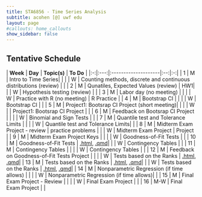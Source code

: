 ```yaml
---
title: STA6856 - Time Series Analysis 
subtitle: acohen [@] uwf edu
layout: page
#callouts: home_callouts
show_sidebar: false
---
```



## Tentative Schedule

| **Week** | **Day** | **Topic(s)** | **To Do** |
|:-:|:---:|:--------------------|:--:|:-:|
| 1    | M     | Intro to Time Series| |
|      | W  | Counting methods, discrete and continuous distributions (review) | |
| 2    | M    | Qunatiles, Expected Values (review) | HW1|
|      | W    | Hypothesis testing (review) | |
| 3    | M    | Labor day (no meeting) | | 
|      | W   | Practice with R (no meeting) | R Practice | 
| 4    | M   | Bootstrap CI | | 
|      | W   | Bootstrap CI | | 
| 5    | M  | Project1: Bootsrap CI Project (short meeting)| |
|      | W  | | Project1: Bootsrap CI Project | |
| 6    | M    | Feedback on Bootsrap CI Project | |
|      | W  | Binomial and Sign Tests | | 
| 7    | M   | Quantile test and Tolerance Limits | |
|      | W   | Quantile test and Tolerance Limits| |
| 8    | M    | Midterm Exam Project - review | practice problems |
|      | W  | Midterm Exam Project  | Project |
| 9    | M  | Midterm Exam Project Keys | |
|      | W   | Goodness-of-Fit Tests | |
| 10   | M    | Goodness-of-Fit Tests | [.html](qmd/exercises/GoF_Project.html), [.qmd](qmd/exercises/GoF_Project.qmd)|
|      | W   | Contingency Tables | |
| 11   | M    | Contingency Tables | |
|      | W   | Contingency Tables | |
| 12   | M    | Feedback on Goodness-of-Fit Tests Project | |
|      | W   | Tests based on the Ranks | [.html](qmd/exercises/Assignment4.html), [.qmd](qmd/exercises/Assignment4.qmd)|
| 13   | M    | Tests based on the Ranks | [.html](qmd/exercises/Assignment4.html), [.qmd](qmd/exercises/Assignment4.qmd)|
|      | W     | Tests based on the Ranks | [.html](qmd/exercises/Assignment4.html), [.qmd](qmd/exercises/Assignment4.qmd)|
| 14   | M    | Nonparametric Regression (if time allows) | |
|      | W   | Nonparametric Regression (if time allows)| |
| 15   | M    | Final Exam Project - Review | |
|      | W    | Final Exam Project | |
| 16   | M-W     | Final Exam Project | | 
